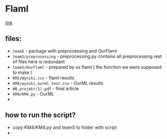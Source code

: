 # Flaml  
[link](https://microsoft.github.io/FLAML/)

## files:
* `team5` - package with preprocessing and OurFlaml
* `team5/preprocessing` - preprocessing.py contains all preprocessing rest of files here is redundant
* `team5/OurFlaml` - prepared by us flaml ( the function we were supposed to make )
* `KM2/Wyniki.csv` - flaml results
* `KM4/wyniki_ourml_test.csv` - OurML results
* `WB_projekt(1).pdf` - final article
* `KM4/KM4.py` - OurML
* 

## how to run the script?
* copy KM4/KM4.py and team5 to folder with script
* 
